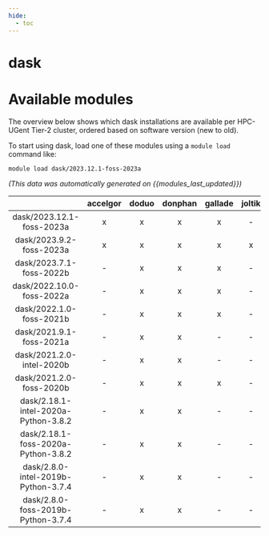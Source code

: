 ```yaml
---
hide:
  - toc
---
```


dask
====

# Available modules


The overview below shows which dask installations are available per HPC-UGent Tier-2 cluster, ordered based on software version (new to old).

To start using dask, load one of these modules using a `module load` command like:

```shell
module load dask/2023.12.1-foss-2023a
```

*(This data was automatically generated on {{modules_last_updated}})*  

| |accelgor|doduo|donphan|gallade|joltik|shinx|skitty|
| :---: | :---: | :---: | :---: | :---: | :---: | :---: | :---: |
|dask/2023.12.1-foss-2023a|x|x|x|x|-|x|x|
|dask/2023.9.2-foss-2023a|x|x|x|x|x|x|x|
|dask/2023.7.1-foss-2022b|-|x|x|x|-|-|-|
|dask/2022.10.0-foss-2022a|-|x|x|x|-|x|-|
|dask/2022.1.0-foss-2021b|-|x|x|x|-|-|-|
|dask/2021.9.1-foss-2021a|-|x|x|-|-|-|-|
|dask/2021.2.0-intel-2020b|-|x|x|-|-|-|-|
|dask/2021.2.0-foss-2020b|-|x|x|x|-|-|-|
|dask/2.18.1-intel-2020a-Python-3.8.2|-|x|x|-|-|-|-|
|dask/2.18.1-foss-2020a-Python-3.8.2|-|x|x|-|-|-|-|
|dask/2.8.0-intel-2019b-Python-3.7.4|-|x|x|-|-|-|-|
|dask/2.8.0-foss-2019b-Python-3.7.4|-|x|x|-|-|-|-|
